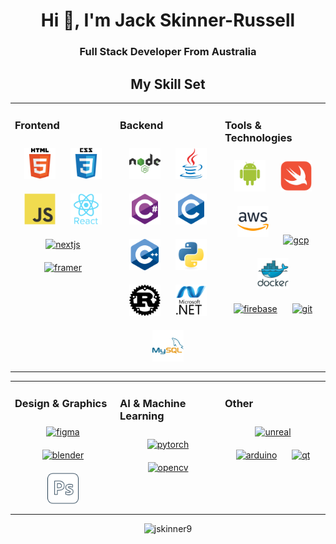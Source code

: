 <h1 align="center">Hi 👋, I'm Jack Skinner-Russell</h1>
<h3 align="center">Full Stack Developer From Australia</h3>

<h2 align="center">My Skill Set</h2>
<table><tr><td valign="top" width="33%">

### Frontend  
<div align="center">  
<a href="https://www.w3.org/html/" target="_blank"><img style="margin: 10px" src="https://raw.githubusercontent.com/devicons/devicon/master/icons/html5/html5-original-wordmark.svg" alt="html5" height="50" /></a>  
<a href="https://www.w3schools.com/css/" target="_blank"><img style="margin: 10px" src="https://raw.githubusercontent.com/devicons/devicon/master/icons/css3/css3-original-wordmark.svg" alt="css3" height="50" /></a>  
<a href="https://developer.mozilla.org/en-US/docs/Web/JavaScript" target="_blank"><img style="margin: 10px" src="https://raw.githubusercontent.com/devicons/devicon/master/icons/javascript/javascript-original.svg" alt="javascript" height="50" /></a>  
<a href="https://reactjs.org/" target="_blank"><img style="margin: 10px" src="https://raw.githubusercontent.com/devicons/devicon/master/icons/react/react-original-wordmark.svg" alt="react" height="50" /></a>  
<a href="https://nextjs.org/" target="_blank"><img style="margin: 10px" src="https://cdn.worldvectorlogo.com/logos/nextjs-2.svg" alt="nextjs" height="50" /></a>  
<a href="https://www.framer.com/" target="_blank"><img style="margin: 10px" src="https://www.vectorlogo.zone/logos/framer/framer-icon.svg" alt="framer" height="50" /></a>  
</div>

</td><td valign="top" width="33%">

### Backend  
<div align="center">  
<a href="https://nodejs.org" target="_blank"><img style="margin: 10px" src="https://raw.githubusercontent.com/devicons/devicon/master/icons/nodejs/nodejs-original-wordmark.svg" alt="nodejs" height="50" /></a>  
<a href="https://www.java.com" target="_blank"><img style="margin: 10px" src="https://raw.githubusercontent.com/devicons/devicon/master/icons/java/java-original.svg" alt="java" height="50" /></a>  
<a href="https://www.w3schools.com/cs/" target="_blank"><img style="margin: 10px" src="https://raw.githubusercontent.com/devicons/devicon/master/icons/csharp/csharp-original.svg" alt="csharp" height="50" /></a>  
<a href="https://www.cprogramming.com/" target="_blank"><img style="margin: 10px" src="https://raw.githubusercontent.com/devicons/devicon/master/icons/c/c-original.svg" alt="c" height="50" /></a>  
<a href="https://www.w3schools.com/cpp/" target="_blank"><img style="margin: 10px" src="https://raw.githubusercontent.com/devicons/devicon/master/icons/cplusplus/cplusplus-original.svg" alt="cplusplus" height="50" /></a>  
<a href="https://www.python.org" target="_blank"><img style="margin: 10px" src="https://raw.githubusercontent.com/devicons/devicon/master/icons/python/python-original.svg" alt="python" height="50" /></a>  
<a href="https://www.rust-lang.org" target="_blank"><img style="margin: 10px" src="https://raw.githubusercontent.com/devicons/devicon/master/icons/rust/rust-plain.svg" alt="rust" height="50" /></a>  
<a href="https://dotnet.microsoft.com/" target="_blank"><img style="margin: 10px" src="https://raw.githubusercontent.com/devicons/devicon/master/icons/dot-net/dot-net-original-wordmark.svg" alt="dotnet" height="50" /></a>  
<a href="https://www.mysql.com/" target="_blank"><img style="margin: 10px" src="https://raw.githubusercontent.com/devicons/devicon/master/icons/mysql/mysql-original-wordmark.svg" alt="mysql" height="50" /></a>  
</div>

</td><td valign="top" width="33%">

### Tools & Technologies  
<div align="center">  
<a href="https://developer.android.com" target="_blank"><img style="margin: 10px" src="https://raw.githubusercontent.com/devicons/devicon/master/icons/android/android-original-wordmark.svg" alt="android" height="50" /></a>  
<a href="https://developer.apple.com/swift/" target="_blank"><img style="margin: 10px" src="https://raw.githubusercontent.com/devicons/devicon/master/icons/swift/swift-original.svg" alt="swift" height="50" /></a>  
<a href="https://aws.amazon.com" target="_blank"><img style="margin: 10px" src="https://raw.githubusercontent.com/devicons/devicon/master/icons/amazonwebservices/amazonwebservices-original-wordmark.svg" alt="aws" height="50" /></a>  
<a href="https://cloud.google.com" target="_blank"><img style="margin: 10px" src="https://www.vectorlogo.zone/logos/google_cloud/google_cloud-icon.svg" alt="gcp" height="50" /></a>  
<a href="https://www.docker.com/" target="_blank"><img style="margin: 10px" src="https://raw.githubusercontent.com/devicons/devicon/master/icons/docker/docker-original-wordmark.svg" alt="docker" height="50" /></a>  
<a href="https://firebase.google.com/" target="_blank"><img style="margin: 10px" src="https://www.vectorlogo.zone/logos/firebase/firebase-icon.svg" alt="firebase" height="50" /></a>  
<a href="https://git-scm.com/" target="_blank"><img style="margin: 10px" src="https://www.vectorlogo.zone/logos/git-scm/git-scm-icon.svg" alt="git" height="50" /></a>  
</div>

</td></tr></table>

<table><tr><td valign="top" width="33%">

### Design & Graphics  
<div align="center">  
<a href="https://www.figma.com/" target="_blank"><img style="margin: 10px" src="https://www.vectorlogo.zone/logos/figma/figma-icon.svg" alt="figma" height="50" /></a>  
<a href="https://www.blender.org/" target="_blank"><img style="margin: 10px" src="https://download.blender.org/branding/community/blender_community_badge_white.svg" alt="blender" height="50" /></a>  
<a href="https://www.photoshop.com/en" target="_blank"><img style="margin: 10px" src="https://raw.githubusercontent.com/devicons/devicon/master/icons/photoshop/photoshop-line.svg" alt="photoshop" height="50" /></a>  
</div>

</td><td valign="top" width="33%">

### AI & Machine Learning  
<div align="center">  
<a href="https://pytorch.org/" target="_blank"><img style="margin: 10px" src="https://www.vectorlogo.zone/logos/pytorch/pytorch-icon.svg" alt="pytorch" height="50" /></a>  
<a href="https://opencv.org/" target="_blank"><img style="margin: 10px" src="https://www.vectorlogo.zone/logos/opencv/opencv-icon.svg" alt="opencv" height="50" /></a>  
</div>

</td><td valign="top" width="33%">

### Other  
<div align="center">  
<a href="https://unrealengine.com/" target="_blank"><img style="margin: 10px" src="https://raw.githubusercontent.com/kenangundogan/fontisto/036b7eca71aab1bef8e6a0518f7329f13ed62f6b/icons/svg/brand/unreal-engine.svg" alt="unreal" height="50" /></a>  
<a href="https://www.arduino.cc/" target="_blank"><img style="margin: 10px" src="https://cdn.worldvectorlogo.com/logos/arduino-1.svg" alt="arduino" height="50" /></a>  
<a href="https://www.qt.io/" target="_blank"><img style="margin: 10px" src="https://upload.wikimedia.org/wikipedia/commons/0/0b/Qt_logo_2016.svg" alt="qt" height="50" /></a>  
</div>

</td></tr></table>

<p align="center"><img src="https://github-readme-stats.vercel.app/api/top-langs?username=jskinner9&show_icons=true&locale=en&layout=compact&theme=dark" alt="jskinner9" /></p>
